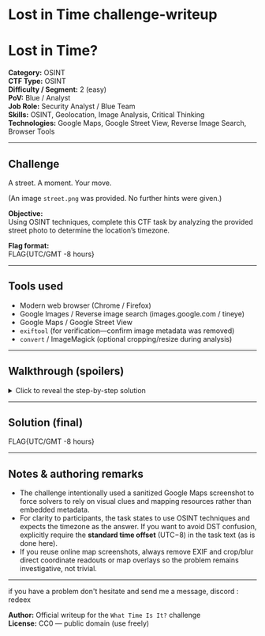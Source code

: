 # Lost in Time challenge-writeup



# Lost in Time?

**Category:** OSINT  
**CTF Type:** OSINT  
**Difficulty / Segment:** 2 (easy)  
**PoV:** Blue / Analyst  
**Job Role:** Security Analyst / Blue Team  
**Skills:** OSINT, Geolocation, Image Analysis, Critical Thinking  
**Technologies:** Google Maps, Google Street View, Reverse Image Search, Browser Tools

---

## Challenge
A street. A moment. Your move.

(An image `street.png` was provided. No further hints were given.)

**Objective:**  
Using OSINT techniques, complete this CTF task by analyzing the provided street photo to determine the location’s timezone.

**Flag format:**  
FLAG{UTC/GMT -8 hours}


---

## Tools used
- Modern web browser (Chrome / Firefox)  
- Google Images / Reverse image search (images.google.com / tineye)  
- Google Maps / Google Street View  
- `exiftool` (for verification—confirm image metadata was removed)  
- `convert` / ImageMagick (optional cropping/resize during analysis)

---

## Walkthrough (spoilers)
<details>
<summary>Click to reveal the step-by-step solution</summary>

1. **Initial inspection**
   - Open `street.png` and look for visual clues: shop signs, language/script, vehicle styles, bus stops, road markings, phone codes, area codes, visible business names, and architecture.
   - Note conspicuous items but don't rely on a single small text fragment (it may be cropped or partial).

2. **Sanity check for metadata**
   - Run:
     ```bash
     exiftool street.png
     ```
     to ensure there is no embedded GPS/EXIF data. For a properly sanitized image, this should show no GPS coordinates.

3. **Reverse image search**
   - Use Google Images (images.google.com) or TinEye:
     - Upload `street.png` and look for exact or visually similar matches.
     - Often a good reverse image result yields social media posts, blog posts, or map screenshots that reveal the location or clues.

4. **Zoom in on readable text**
   - If any partial text is visible (shop name, phone number partial), crop the image to that region and run a targeted reverse image search or search the text string in Google.
   - Example cropping with ImageMagick (optional):
     ```bash
     convert street.png -crop 800x400+100+200 cropped.png
     ```
     Then reverse image search `cropped.png`.

5. **Use map services**
   - If a landmark or shop name is discovered, search it in Google Maps.
   - Use Google Street View to visually match the scene. Look for the same storefronts, road markings, or street furniture.

6. **Confirm the city**
   - Once the city (or precise locality) is identified via matching business/landmarks/street layout, confirm its administrative region (state/county) using Google Maps.

7. **Determine the timezone**
   - Once the city is confirmed (e.g., Hanford, California), map it to its timezone:
     - Hanford, CA is in the Pacific Time Zone.
     - Standard time for Pacific Time = **UTC/GMT −8 hours** (PST).
     - Daylight saving (PDT) = UTC−7, but the challenge expects the standard offset.

8. **Submit the flag**
   - Submit the exact string required by the challenge:
     ```
     FLAG{UTC/GMT -8 hours}
     ```

</details>

---

## Solution (final)
FLAG{UTC/GMT -8 hours}


---

## Notes & authoring remarks
- The challenge intentionally used a sanitized Google Maps screenshot to force solvers to rely on visual clues and mapping resources rather than embedded metadata.
- For clarity to participants, the task states to use OSINT techniques and expects the timezone as the answer. If you want to avoid DST confusion, explicitly require the **standard time offset** (UTC−8) in the task text (as is done here).
- If you reuse online map screenshots, always remove EXIF and crop/blur direct coordinate readouts or map overlays so the problem remains investigative, not trivial.

---

if you have a problem don't hesitate and send me a message, discord : redeex

**Author:** Official writeup for the `What Time Is It?` challenge  
**License:** CC0 — public domain (use freely)
